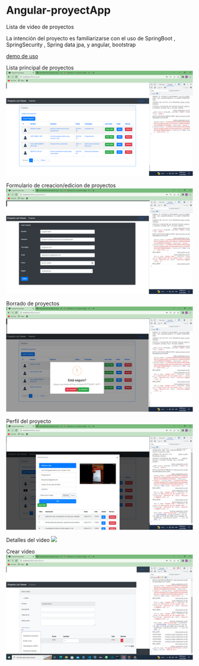 # Angular-proyectApp
Lista de video de proyectos

La intención del proyecto es familiarizarse con el uso de SpringBoot , SpringSecurity
, Spring data jpa, y angular, bootstrap


[demo de uso](https://youtu.be/-bFDZmKrt8A)

Lista principal de proyectos
![](images/list-proyects.png)


Formulario de creacion/edicion de proyectos
![](images/edit-proyects.png)

Borrado de proyectos
![](images/delete-proyects.png)

Perfil del proyecto
![](images/profile-proyect.png)


Detalles del video
![](images/video-proyect.png)

Crear video
![](images/new-video.png)




